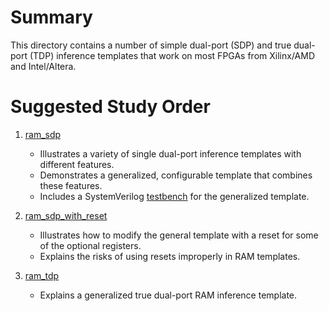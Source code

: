 # Summary

This directory contains a number of simple dual-port (SDP) and true dual-port (TDP) inference templates
that work on most FPGAs from Xilinx/AMD and Intel/Altera.

# Suggested Study Order

1. [ram_sdp](ram_sdp.vhd)    
    - Illustrates a variety of single dual-port inference templates with different features.
    - Demonstrates a generalized, configurable template that combines these features.    
    - Includes a SystemVerilog [testbench](ram_sdp_tb.sv) for the generalized template.

1. [ram_sdp_with_reset](ram_sdp_with_reset.vhd)    
    - Illustrates how to modify the general template with a reset for some of the optional registers.
    - Explains the risks of using resets improperly in RAM templates.

1. [ram_tdp](ram_tdp.vhd)    
    - Explains a generalized true dual-port RAM inference template.
